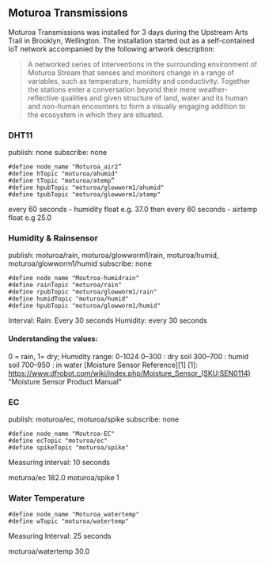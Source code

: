 ## Moturoa Transmissions ##
Moturoa Transmissions was installed for 3 days during the Upstream Arts Trail in Brooklyn, Wellington. The installation started out as a self-contained IoT network accompanied by the following artwork description:
> A networked series of interventions in the surrounding environment of Moturoa Stream that senses and monitors change in a range of variables, such as temperature, humidity and conductivity. Together the stations enter a conversation beyond their mere weather-reflective qualities and given structure of  land, water and its human and non-human encounters to form a visually engaging addition to the ecosystem in which they are situated.


### DHT11 ###
publish: none
subscribe: none
```
#define node_name "Moturoa_air2”
#define hTopic "moturoa/ahumid"
#define tTopic "moturoa/atemp”
#define hpubTopic "moturoa/glowworm1/ahumid"
#define tpubTopic "moturoa/glowworm1/atemp"
```
every 60 seconds - humidity float e.g. 37.0
then every 60 seconds - airtemp float e.g 25.0

### Humidity & Rainsensor ###
publish: moturoa/rain, moturoa/glowworm1/rain, moturoa/humid, moturoa/glowworm1/humid
subscribe: none
```
#define node_name "Moutroa-humidrain"
#define rainTopic "moturoa/rain"
#define rpubTopic "moturoa/glowworm1/rain"
#define humidTopic "moturoa/humid"
#define hpubTopic "moturoa/glowworm1/humid"
```
Interval: 
Rain: Every 30 seconds
Humidity: every 30 seconds

#### Understanding the values: ####
0 = rain, 1= dry;
Humidity range: 0-1024
0–300 : dry soil
300–700 : humid soil
700–950 : in water
[Moisture Sensor Reference][1]
[1]: https://www.dfrobot.com/wiki/index.php/Moisture_Sensor_(SKU:SEN0114) "Moisture Sensor Product Manual"

### EC ###
publish: moturoa/ec, moturoa/spike
subscribe: none
```
#define node_name "Moutroa-EC"
#define ecTopic "moturoa/ec"
#define spikeTopic "moturoa/spike"
```
Measuring interval: 10 seconds

moturoa/ec 182.0
moturoa/spike 1


### Water Temperature ###
```
#define node_name "Moturoa_watertemp"
#define wTopic "moturoa/watertemp"
```
Measuring Interval: 25 seconds

moturoa/watertemp 30.0
